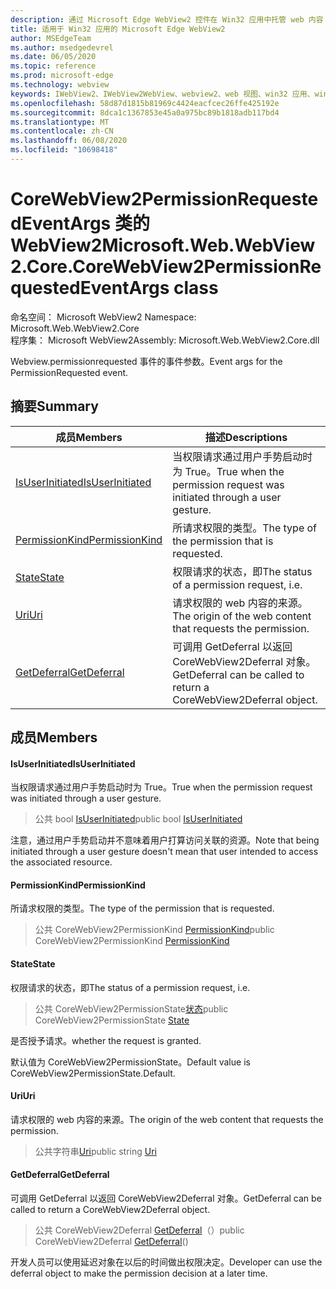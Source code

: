```yaml
---
description: 通过 Microsoft Edge WebView2 控件在 Win32 应用中托管 web 内容
title: 适用于 Win32 应用的 Microsoft Edge WebView2
author: MSEdgeTeam
ms.author: msedgedevrel
ms.date: 06/05/2020
ms.topic: reference
ms.prod: microsoft-edge
ms.technology: webview
keywords: IWebView2、IWebView2WebView、webview2、web 视图、win32 应用、win32、edge、ICoreWebView2、ICoreWebView2Controller、浏览器控件、边缘 html
ms.openlocfilehash: 58d87d1815b81969c4424eacfcec26ffe425192e
ms.sourcegitcommit: 8dca1c1367853e45a0a975bc89b1818adb117bd4
ms.translationtype: MT
ms.contentlocale: zh-CN
ms.lasthandoff: 06/08/2020
ms.locfileid: "10698418"
---
```

# <span data-ttu-id="f8a52-104">CoreWebView2PermissionRequestedEventArgs 类的 WebView2</span><span class="sxs-lookup"><span data-stu-id="f8a52-104">Microsoft.Web.WebView2.Core.CoreWebView2PermissionRequestedEventArgs class</span></span> 

<span data-ttu-id="f8a52-105">命名空间： Microsoft WebView2 </span><span class="sxs-lookup"><span data-stu-id="f8a52-105">Namespace: Microsoft.Web.WebView2.Core</span></span>\
<span data-ttu-id="f8a52-106">程序集： Microsoft WebView2</span><span class="sxs-lookup"><span data-stu-id="f8a52-106">Assembly: Microsoft.Web.WebView2.Core.dll</span></span>

<span data-ttu-id="f8a52-107">Webview.permissionrequested 事件的事件参数。</span><span class="sxs-lookup"><span data-stu-id="f8a52-107">Event args for the PermissionRequested event.</span></span>

## <span data-ttu-id="f8a52-108">摘要</span><span class="sxs-lookup"><span data-stu-id="f8a52-108">Summary</span></span>

 <span data-ttu-id="f8a52-109">成员</span><span class="sxs-lookup"><span data-stu-id="f8a52-109">Members</span></span>                        | <span data-ttu-id="f8a52-110">描述</span><span class="sxs-lookup"><span data-stu-id="f8a52-110">Descriptions</span></span>
--------------------------------|---------------------------------------------
[<span data-ttu-id="f8a52-111">IsUserInitiated</span><span class="sxs-lookup"><span data-stu-id="f8a52-111">IsUserInitiated</span></span>](#isuserinitiated) | <span data-ttu-id="f8a52-112">当权限请求通过用户手势启动时为 True。</span><span class="sxs-lookup"><span data-stu-id="f8a52-112">True when the permission request was initiated through a user gesture.</span></span>
[<span data-ttu-id="f8a52-113">PermissionKind</span><span class="sxs-lookup"><span data-stu-id="f8a52-113">PermissionKind</span></span>](#permissionkind) | <span data-ttu-id="f8a52-114">所请求权限的类型。</span><span class="sxs-lookup"><span data-stu-id="f8a52-114">The type of the permission that is requested.</span></span>
[<span data-ttu-id="f8a52-115">State</span><span class="sxs-lookup"><span data-stu-id="f8a52-115">State</span></span>](#state) | <span data-ttu-id="f8a52-116">权限请求的状态，即</span><span class="sxs-lookup"><span data-stu-id="f8a52-116">The status of a permission request, i.e.</span></span>
[<span data-ttu-id="f8a52-117">Uri</span><span class="sxs-lookup"><span data-stu-id="f8a52-117">Uri</span></span>](#uri) | <span data-ttu-id="f8a52-118">请求权限的 web 内容的来源。</span><span class="sxs-lookup"><span data-stu-id="f8a52-118">The origin of the web content that requests the permission.</span></span>
[<span data-ttu-id="f8a52-119">GetDeferral</span><span class="sxs-lookup"><span data-stu-id="f8a52-119">GetDeferral</span></span>](#getdeferral) | <span data-ttu-id="f8a52-120">可调用 GetDeferral 以返回 CoreWebView2Deferral 对象。</span><span class="sxs-lookup"><span data-stu-id="f8a52-120">GetDeferral can be called to return a CoreWebView2Deferral object.</span></span>

## <span data-ttu-id="f8a52-121">成员</span><span class="sxs-lookup"><span data-stu-id="f8a52-121">Members</span></span>

#### <span data-ttu-id="f8a52-122">IsUserInitiated</span><span class="sxs-lookup"><span data-stu-id="f8a52-122">IsUserInitiated</span></span> 

<span data-ttu-id="f8a52-123">当权限请求通过用户手势启动时为 True。</span><span class="sxs-lookup"><span data-stu-id="f8a52-123">True when the permission request was initiated through a user gesture.</span></span>

> <span data-ttu-id="f8a52-124">公共 bool [IsUserInitiated](#isuserinitiated)</span><span class="sxs-lookup"><span data-stu-id="f8a52-124">public bool [IsUserInitiated](#isuserinitiated)</span></span>

<span data-ttu-id="f8a52-125">注意，通过用户手势启动并不意味着用户打算访问关联的资源。</span><span class="sxs-lookup"><span data-stu-id="f8a52-125">Note that being initiated through a user gesture doesn't mean that user intended to access the associated resource.</span></span>

#### <span data-ttu-id="f8a52-126">PermissionKind</span><span class="sxs-lookup"><span data-stu-id="f8a52-126">PermissionKind</span></span> 

<span data-ttu-id="f8a52-127">所请求权限的类型。</span><span class="sxs-lookup"><span data-stu-id="f8a52-127">The type of the permission that is requested.</span></span>

> <span data-ttu-id="f8a52-128">公共 CoreWebView2PermissionKind [PermissionKind](#permissionkind)</span><span class="sxs-lookup"><span data-stu-id="f8a52-128">public CoreWebView2PermissionKind [PermissionKind](#permissionkind)</span></span>

#### <span data-ttu-id="f8a52-129">State</span><span class="sxs-lookup"><span data-stu-id="f8a52-129">State</span></span> 

<span data-ttu-id="f8a52-130">权限请求的状态，即</span><span class="sxs-lookup"><span data-stu-id="f8a52-130">The status of a permission request, i.e.</span></span>

> <span data-ttu-id="f8a52-131">公共 CoreWebView2PermissionState[状态](#state)</span><span class="sxs-lookup"><span data-stu-id="f8a52-131">public CoreWebView2PermissionState [State](#state)</span></span>

<span data-ttu-id="f8a52-132">是否授予请求。</span><span class="sxs-lookup"><span data-stu-id="f8a52-132">whether the request is granted.</span></span>

<span data-ttu-id="f8a52-133">默认值为 CoreWebView2PermissionState。</span><span class="sxs-lookup"><span data-stu-id="f8a52-133">Default value is CoreWebView2PermissionState.Default.</span></span>

#### <span data-ttu-id="f8a52-134">Uri</span><span class="sxs-lookup"><span data-stu-id="f8a52-134">Uri</span></span> 

<span data-ttu-id="f8a52-135">请求权限的 web 内容的来源。</span><span class="sxs-lookup"><span data-stu-id="f8a52-135">The origin of the web content that requests the permission.</span></span>

> <span data-ttu-id="f8a52-136">公共字符串[Uri](#uri)</span><span class="sxs-lookup"><span data-stu-id="f8a52-136">public string [Uri](#uri)</span></span>

#### <span data-ttu-id="f8a52-137">GetDeferral</span><span class="sxs-lookup"><span data-stu-id="f8a52-137">GetDeferral</span></span> 

<span data-ttu-id="f8a52-138">可调用 GetDeferral 以返回 CoreWebView2Deferral 对象。</span><span class="sxs-lookup"><span data-stu-id="f8a52-138">GetDeferral can be called to return a CoreWebView2Deferral object.</span></span>

> <span data-ttu-id="f8a52-139">公共 CoreWebView2Deferral [GetDeferral](#getdeferral)（）</span><span class="sxs-lookup"><span data-stu-id="f8a52-139">public CoreWebView2Deferral [GetDeferral](#getdeferral)()</span></span>

<span data-ttu-id="f8a52-140">开发人员可以使用延迟对象在以后的时间做出权限决定。</span><span class="sxs-lookup"><span data-stu-id="f8a52-140">Developer can use the deferral object to make the permission decision at a later time.</span></span>

